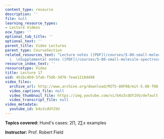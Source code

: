 ```yaml
---
content_type: resource
description: ''
file: null
learning_resource_types:
- Lecture Videos
ocw_type: ''
optional_tab_title: ''
optional_text: ''
parent_title: Video Lectures
parent_type: CourseSection
related_resources_text: "Lecture notes ([PDF](/courses/5-80-small-molecule-spectroscopy-and-dynamics-fall-2008/resources/17_580ln_fa08))\
  \  \nSupplemental notes ([PDF](/courses/5-80-small-molecule-spectroscopy-and-dynamics-fall-2008/resources/17s_engylvlstrctr))"
resource_index_text: ''
resourcetype: Video
title: Lecture 17
uid: 4b1bc4b9-5fab-f5db-3d76-7eae1210dd48
video_files:
  archive_url: http://www.archive.org/download/MIT5-80F08/mit-5.80-f08-lec17_300k.mp4
  video_captions_file: null
  video_thumbnail_file: https://img.youtube.com/vi/b4x3cdUY2VU/default.jpg
  video_transcript_file: null
video_metadata:
  youtube_id: b4x3cdUY2VU
---
```


**Topics covered:** Hund's cases: 2∏, 2∑± examples

**Instructor:** Prof. Robert Field